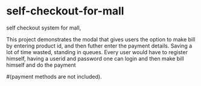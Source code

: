 # self-checkout-for-mall
self checkout system for mall,

This project demonstrates the modal that gives users the option to make bill by entering product id,  and then futher enter the payment details. Saving a lot of time wasted, standing in queues.
Every user would have to register himself, having a userid and password one can login and then make bill himself and do the payment

#(payment methods are not included).
